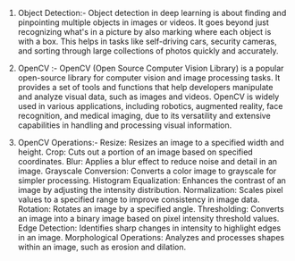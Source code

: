 1. Object Detection:-
Object detection in deep learning is about finding and pinpointing multiple objects in images or videos. It goes beyond just recognizing what's in a picture by also marking where each object is with a box. This helps in tasks like self-driving cars, security cameras, and sorting through large collections of photos quickly and accurately.

2. OpenCV :-
OpenCV (Open Source Computer Vision Library) is a popular open-source library for computer vision and image processing tasks. It provides a set of tools and functions that help developers manipulate and analyze visual data, such as images and videos. OpenCV is widely used in various applications, including robotics, augmented reality, face recognition, and medical imaging, due to its versatility and extensive capabilities in handling and processing visual information.

3. OpenCV Operations:-
Resize: Resizes an image to a specified width and height.
Crop: Cuts out a portion of an image based on specified coordinates.
Blur: Applies a blur effect to reduce noise and detail in an image.
Grayscale Conversion: Converts a color image to grayscale for simpler processing.
Histogram Equalization: Enhances the contrast of an image by adjusting the intensity distribution.
Normalization: Scales pixel values to a specified range to improve consistency in image data.
Rotation: Rotates an image by a specified angle.
Thresholding: Converts an image into a binary image based on pixel intensity threshold values.
Edge Detection: Identifies sharp changes in intensity to highlight edges in an image.
Morphological Operations: Analyzes and processes shapes within an image, such as erosion and dilation.
